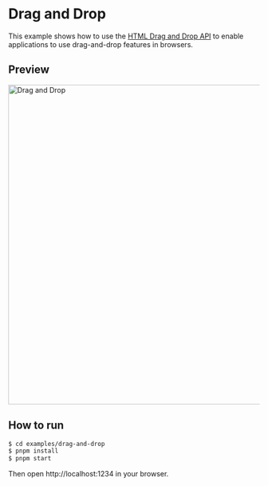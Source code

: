 # Drag and Drop

This example shows how to use the [HTML Drag and Drop API](https://developer.mozilla.org/en-US/docs/Web/API/HTML_Drag_and_Drop_API) to enable applications to use drag-and-drop features in browsers.

## Preview

<img src="../.github/drag-and-drop-preview.png" width="640" alt="Drag and Drop" />

## How to run

```bash
$ cd examples/drag-and-drop
$ pnpm install
$ pnpm start
```

Then open http://localhost:1234 in your browser.

